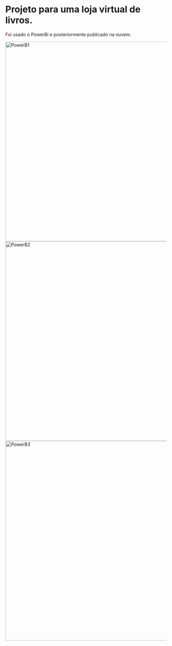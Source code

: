 # Projeto para uma loja virtual de livros.
Foi usado o PowerBi e posteriormente publicado na nuvem.

<img width="624" alt="PowerB1" src="https://user-images.githubusercontent.com/779935/163063027-25d2ff1e-9867-42aa-922e-b47fd468b609.png">
<img width="624" alt="PowerB2" src="https://user-images.githubusercontent.com/779935/163069932-35f9b350-341d-4534-b303-71c8e823f830.png">
<img width="624" alt="PowerB3" src="https://user-images.githubusercontent.com/779935/163069981-b0adb1c5-8810-431b-a7d1-13a858aec53f.png">
